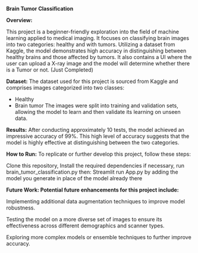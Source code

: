 **Brain Tumor Classification**

**Overview:**
	
 This project is a beginner-friendly exploration into the field of machine learning applied to medical imaging. It focuses on classifying brain images into two categories: healthy and with tumors. Utilizing a dataset from Kaggle, the model demonstrates high accuracy in distinguishing between healthy brains and those affected by tumors. It also contains a UI where the user can upload a X-ray image and the model will determine whether there is a Tumor or not. (Just Completed) 


**Dataset:**
The dataset used for this project is sourced from Kaggle and comprises images categorized into two classes:

- Healthy
- Brain tumor
The images were split into training and validation sets, allowing the model to learn and then validate its learning on unseen data.


**Results:**
After conducting approximately 10 tests, the model achieved an impressive accuracy of 99%. This high level of accuracy suggests that the model is highly effective at distinguishing between the two categories.


**How to Run:**
To replicate or further develop this project, follow these steps:

Clone this repository,
Install the required dependencies if necessary,
run brain_tumor_classification.py
then: Streamlit run App.py by adding the model you generate in place of the model already there


**Future Work:
Potential future enhancements for this project include:**

Implementing additional data augmentation techniques to improve model robustness.

Testing the model on a more diverse set of images to ensure its effectiveness across different demographics and scanner types.

Exploring more complex models or ensemble techniques to further improve accuracy.
